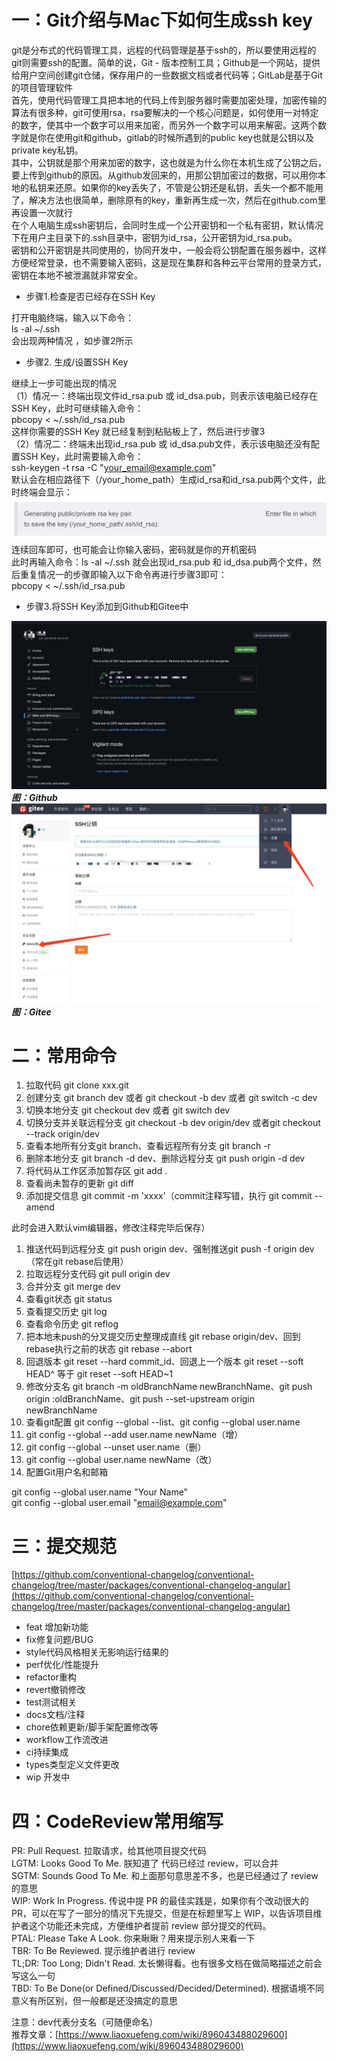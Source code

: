
# 一：Git介绍与Mac下如何生成ssh key
git是分布式的代码管理工具，远程的代码管理是基于ssh的，所以要使用远程的git则需要ssh的配置。简单的说，Git - 版本控制工具；Github是一个网站，提供给用户空间创建git仓储，保存用户的一些数据文档或者代码等；GitLab是基于Git的项目管理软件<br />       首先，使用代码管理工具把本地的代码上传到服务器时需要加密处理，加密传输的算法有很多种，git可使用rsa，rsa要解决的一个核心问题是，如何使用一对特定的数字，使其中一个数字可以用来加密，而另外一个数字可以用来解密。这两个数字就是你在使用git和github，gitlab的时候所遇到的public key也就是公钥以及private key私钥。<br />       其中，公钥就是那个用来加密的数字，这也就是为什么你在本机生成了公钥之后，要上传到github的原因。从github发回来的，用那公钥加密过的数据，可以用你本地的私钥来还原。如果你的key丢失了，不管是公钥还是私钥，丢失一个都不能用了，解决方法也很简单，删除原有的key，重新再生成一次，然后在github.com里再设置一次就行<br />在个人电脑生成ssh密钥后，会同时生成一个公开密钥和一个私有密钥，默认情况下在用户主目录下的.ssh目录中，密钥为id_rsa，公开密钥为id_rsa.pub。<br />密钥和公开密钥是共同使用的，协同开发中，一般会将公钥配置在服务器中，这样方便经常登录，也不需要输入密码，这是现在集群和各种云平台常用的登录方式，密钥在本地不被泄漏就非常安全。

- 步骤1.检查是否已经存在SSH Key

打开电脑终端，输入以下命令：<br />ls -al ~/.ssh      <br />会出现两种情况 ，如步骤2所示

- 步骤2. 生成/设置SSH Key

继续上一步可能出现的情况   <br />（1）情况一：终端出现文件id_rsa.pub 或 id_dsa.pub，则表示该电脑已经存在SSH Key，此时可继续输入命令：<br />pbcopy < ~/.ssh/id_rsa.pub<br />这样你需要的SSH Key 就已经复制到粘贴板上了，然后进行步骤3<br />（2）情况二：终端未出现id_rsa.pub 或 id_dsa.pub文件，表示该电脑还没有配置SSH Key，此时需要输入命令：<br />ssh-keygen -t rsa -C "your_email@example.com"<br />默认会在相应路径下（/your_home_path）生成id_rsa和id_rsa.pub两个文件，此时终端会显示：
![image.png](../assets/1644164187476-6676ff38-2c76-44cb-a75e-93295b945a75.png)
连续回车即可，也可能会让你输入密码，密码就是你的开机密码 <br />此时再输入命令：ls -al ~/.ssh    就会出现id_rsa.pub 和 id_dsa.pub两个文件，然后重复情况一的步骤即输入以下命令再进行步骤3即可：<br />pbcopy < ~/.ssh/id_rsa.pub

- 步骤3.将SSH Key添加到Github和Gitee中

![image.png](../assets/1644163954973-29d7b898-0036-4f48-b13b-b771f3b3064b.png)
_**图：Github**_
![image.png](../assets/1644164425045-94537f86-65d3-4a34-8554-08bcd00020f6.png)
_**图：Gitee**_

# 二：常用命令

1. 拉取代码 git clone xxx.git
1. 创建分支 git branch dev 或者 git checkout -b dev 或者 git switch -c dev
1. 切换本地分支 git checkout dev 或者 git switch dev
1. 切换分支并关联远程分支 git checkout -b dev origin/dev 或者git checkout --track origin/dev
1. 查看本地所有分支git branch、查看远程所有分支 git branch -r 
1. 删除本地分支 git branch -d dev、删除远程分支 git push origin -d dev
1. 将代码从工作区添加暂存区 git add .
1. 查看尚未暂存的更新 git diff 
1. 添加提交信息 git commit -m 'xxxx'（commit注释写错，执行 git commit --amend

此时会进入默认vim编辑器，修改注释完毕后保存）

1. 推送代码到远程分支 git push origin dev、强制推送git push -f origin dev（常在git rebase后使用）
1. 拉取远程分支代码 git pull origin dev
1. 合并分支 git merge dev
1. 查看git状态 git status
1. 查看提交历史 git log
1. 查看命令历史 git reflog
1. 把本地未push的分叉提交历史整理成直线 git rebase origin/dev、回到rebase执行之前的状态 git rebase --abort
1. 回退版本 git reset --hard commit_id、回退上一个版本 git reset --soft HEAD^ 等于 git reset --soft HEAD~1
1. 修改分支名 git branch -m oldBranchName newBranchName、git push origin :oldBranchName、git push --set-upstream origin newBranchName
1. 查看git配置 git config --global --list、git config --global user.name
1. git config --global --add user.name newName（增）
1. git config --global --unset user.name（删）
1. git config --global user.name newName（改）
1. 配置Git用户名和邮箱

git config --global user.name "Your Name" <br />git config --global user.email "email@example.com"

# 三：提交规范
[https://github.com/conventional-changelog/conventional-changelog/tree/master/packages/conventional-changelog-angular](https://github.com/conventional-changelog/conventional-changelog/tree/master/packages/conventional-changelog-angular)

- feat 增加新功能
- fix修复问题/BUG
- style代码风格相关无影响运行结果的
- perf优化/性能提升
- refactor重构
- revert撤销修改
- test测试相关
- docs文档/注释
- chore依赖更新/脚手架配置修改等
- workflow工作流改进
- ci持续集成
- types类型定义文件更改
- wip 开发中

# 四：CodeReview常用缩写
PR: Pull Request. 拉取请求，给其他项目提交代码<br />LGTM: Looks Good To Me. 朕知道了 代码已经过 review，可以合并<br />SGTM: Sounds Good To Me. 和上面那句意思差不多，也是已经通过了 review 的意思<br />WIP: Work In Progress. 传说中提 PR 的最佳实践是，如果你有个改动很大的 PR，可以在写了一部分的情况下先提交，但是在标题里写上 WIP，以告诉项目维护者这个功能还未完成，方便维护者提前 review 部分提交的代码。<br />PTAL: Please Take A Look. 你来瞅瞅？用来提示别人来看一下<br />TBR: To Be Reviewed. 提示维护者进行 review<br />TL;DR: Too Long; Didn't Read. 太长懒得看。也有很多文档在做简略描述之前会写这么一句<br />TBD: To Be Done(or Defined/Discussed/Decided/Determined). 根据语境不同意义有所区别，但一般都是还没搞定的意思

注意：dev代表分支名（可随便命名）<br />推荐文章：[https://www.liaoxuefeng.com/wiki/896043488029600](https://www.liaoxuefeng.com/wiki/896043488029600)


